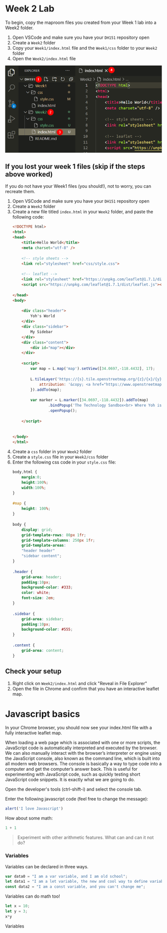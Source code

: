 # Week 2 Lab

To begin, copy the maproom files you created from your Week 1 lab into a Week2 folder.

1. Open VSCode and make sure you have your `DH151` repository open
1. Create a `Week2` folder
1. Copy your `Week1/index.html` file and the `Week1/css` folder to your `Week2` folder
1. Open the `Week2/index.html` file

<kbd><img src="../images/week2start.png"></kbd>

## If you lost your week 1 files (skip if the steps above worked)
If you do not have your Week1 files (you should!), not to worry, you can recreate them.

1. Open VSCode and make sure you have your `DH151` repository open
1. Create a `Week2` folder
1. Create a new file titled `index.html` in your `Week2` folder, and paste the following code:
    ```html
    <!DOCTYPE html>
	<html>
	<head>
		<title>Hello World</title>
		<meta charset="utf-8" />

		<!-- style sheets -->
		<link rel="stylesheet" href="css/style.css">

		<!-- leaflet -->
		<link rel="stylesheet" href="https://unpkg.com/leaflet@1.7.1/dist/leaflet.css" />
		<script src="https://unpkg.com/leaflet@1.7.1/dist/leaflet.js"></script>

	</head>
	<body>

		<div class="header">
			Yoh's World
		</div>
		<div class="sidebar">
			My Sidebar
		</div>
		<div class="content">
			<div id="map"></div>
		</div>

		<script>
			var map = L.map('map').setView([34.0697,-118.4432], 17);

			L.tileLayer('https://{s}.tile.openstreetmap.org/{z}/{x}/{y}.png', {
				attribution: '&copy; <a href="https://www.openstreetmap.org/copyright">OpenStreetMap</a> contributors'
			}).addTo(map);

			var marker = L.marker([34.0697,-118.4432]).addTo(map)
					.bindPopup('The Technology Sandbox<br> Where Yoh is sitting this very moment')
					.openPopup();	

		</script>


	</body>
	</html>
	```
1. Create a `css` folder in your `Week2` folder
1. Create a `style.css` file in your `Week2/css` folder
1. Enter the following css code in your `style.css` file:
	```css
	body,html {
		margin:0;
		height:100%;
		width:100%;
	}

	#map {
		height: 100%;
	}

	body {
		display: grid;
		grid-template-rows: 80px 1fr;
		grid-template-columns: 250px 1fr;
		grid-template-areas: 
		"header header"
		"sidebar content";
	}

	.header {
		grid-area: header;
		padding:10px;
		background-color: #333;
		color: white;
		font-size: 2em;
	}

	.sidebar {
		grid-area: sidebar;
		padding:10px;
		background-color: #555;
	}

	.content {
		grid-area: content;
	}
	```

## Check your setup

1. Right click on `Week2/index.html` and click "Reveal in File Explorer"
1. Open the file in Chrome and confirm that you have an interactive leaflet map.

# Javascript basics

In your Chrome browser, you should now see your index.html file with a fully interactive leaflet map.

When loading a web page which is associated with one or more scripts, the JavaScript code is automatically interpreted and executed by the browser. We can also manually interact with the browser’s interpreter or engine using the JavaScript console, also known as the command line, which is built into all modern web browsers. The console is basically a way to type code into a computer and get the computer’s answer back. This is useful for experimenting with JavaScript code, such as quickly testing short JavaScript code snippets. It is exactly what we are going to do.

Open the developer's tools (ctrl-shift-i) and select the console tab.

Enter the following javascript code (feel free to change the message):

```js
alert('I love Javascript')
```

How about some math:

```js
1 + 1
```

>Experiment with other arithmetic features. What can and can it not do?

### Variables

Variables can be declared in three ways.

```js
var data0 = "I am a var variable, and I am old school";
let data1 = "I am a let variable, the new and cool way to define variables";
const data2 = "I am a const variable, and you can't change me";
```

Variables can do math too!

```js
let x = 10;
let y = 3;
x*y
```

Variables 

